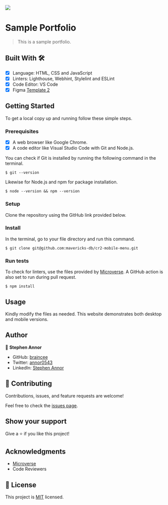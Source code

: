 ![](https://img.shields.io/badge/Microverse-blueviolet)

# Sample Portfolio

> This is a sample portfolio.

## Built With 🛠️

- [x] Language: HTML, CSS and JavaScript
- [x] Linters: Lighthouse, Webhint, Stylelint and ESLint
- [x] Code Editor: VS Code
- [x] Figma [Template 2](https://www.figma.com/file/l7SqJ3ZfkAKih9sFxvWSR4/Microverse-Student-Project-1?node-id=1%3A1471)

## Getting Started
To get a local copy up and running follow these simple steps.

### Prerequisites

- [x] A web browser like Google Chrome.
- [x] A code editor like Visual Studio Code with Git and Node.js.

You can check if Git is installed by running the following command in the terminal.
```
$ git --version
```

Likewise for Node.js and npm for package installation.
```
$ node --version && npm --version
```

### Setup
Clone the repository using the GitHub link provided below.

### Install
In the terminal, go to your file directory and run this command.

```
$ git clone git@github.com:mavericks-db/cr2-mobile-menu.git
```

### Run tests
To check for linters, use the files provided by [Microverse](https://github.com/braincee/cr_project_mobile_menu.git). A GitHub action is also set to run during pull request.
```
$ npm install
```

## Usage
Kindly modify the files as needed. This website demonstrates both desktop and mobile versions.

## Author

👤 **Stephen Annor**

- GitHub: [braincee](https://github.com/braincee)
- Twitter: [annor0543](https://twitter.com/annor0543)
- LinkedIn: [Stephen Annor](https://www.linkedin.com/stephen-annor)

## 🤝 Contributing

Contributions, issues, and feature requests are welcome!

Feel free to check the [issues page]().
## Show your support

Give a ⭐️ if you like this project!

## Acknowledgments

- [Microverse](https://www.microverse.org/)
- Code Reviewers

## 📝 License

This project is [MIT](./MIT.md) licensed.
